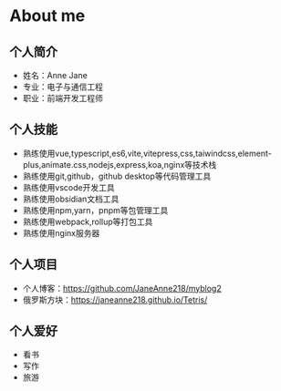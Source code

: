 # About me
## 个人简介
- 姓名：Anne Jane
- 专业：电子与通信工程
- 职业：前端开发工程师
## 个人技能
- 熟练使用vue,typescript,es6,vite,vitepress,css,taiwindcss,element-plus,animate.css,nodejs,express,koa,nginx等技术栈
- 熟练使用git,github，github desktop等代码管理工具
- 熟练使用vscode开发工具
- 熟练使用obsidian文档工具
- 熟练使用npm,yarn，pnpm等包管理工具
- 熟练使用webpack,rollup等打包工具
- 熟练使用nginx服务器

## 个人项目
- 个人博客：https://github.com/JaneAnne218/myblog2
- 俄罗斯方块：https://janeanne218.github.io/Tetris/

## 个人爱好
- 看书
- 写作
- 旅游

